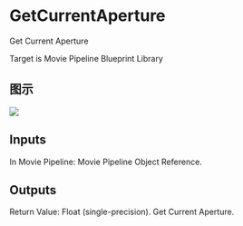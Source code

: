 # GetCurrentAperture

Get Current Aperture

Target is Movie Pipeline Blueprint Library

## 图示

![]($-20221218-20083646.png)

## Inputs

In Movie Pipeline: Movie Pipeline Object Reference.  

## Outputs

Return Value: Float (single-precision). Get Current Aperture.

